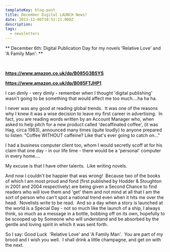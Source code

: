 ```yaml
---
templateKey: blog-post
title: December Digital LAUNCH News!
date: 2013-12-06T10:51:21.000Z
description:
tags:
  - newsletters
---
```


** December 6th: Digital Publication Day for my novels 'Relative Love' and 'A
Family Man': **

&nbsp;

**<a href="https://www.amazon.co.uk/dp/B085G3BSYS">https://www.amazon.co.uk/dp/B085G3BSYS</a>**

**<a href="https://www.amazon.co.uk/dp/B085FTJHP1">https://www.amazon.co.uk/dp/B085FTJHP1</a>**

I can dimly - very dimly - remember when I thought 'digital publishing' wasn't
going to be something that would affect me too much....ha ha ha.

I never was any good at reading global trends.  It was one of the reasons why I
knew it was a wise decision to leave my first career in advertising.  In fact,
you are reading words written by an Account Manager who, when asked to help
pitch for a new product called 'decaffinated coffee', (it was Hag, circa 1983),
announced many times (quite loudly) to anyone prepared to listen: "Coffee
WITHOUT caffeine? Like that's ever going to catch on..."

I had a business computer client too, whom I would secretly scoff at for his
claim that one day - in our life time - there would be a 'personal' computer in
every home....

My excuse is that I have other talents.  Like writing novels.

And now I couldn't be happier that was wrong!  Because two of the books of which
I am most proud and fond (first published by Hodder & Stoughton in 2001 and 2004
respectively) are being given a Second Chance to find readers who will love them
and 'get' them and not mind at all that I am the sort of person who can't spot a
national trend even when it hits me over the head.  Novelists write to be read.
 And so a day when a story is launched at the world is a Special Day - not so
much like the launch of a ship, I always think, so much as a message in a
bottle, bobbing off on its own, hopefully to be scooped up by Someone who will
understand and be absorbed by the gentle and loving spirit in which it was sent
forth.

So I say: Good Luck  'Relative Love' and 'A Family Man'.  You are part of my
brood and I wish you well.  I shall drink a little champagne, and get on with
the next.

